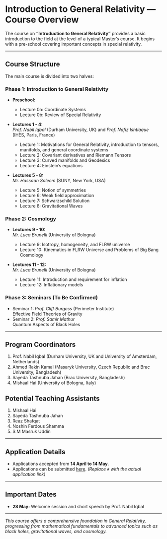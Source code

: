 
# Introduction to General Relativity — Course Overview

The course on **“Introduction to General Relativity”** provides a basic introduction to the field at the level of a typical Master’s course. It begins with a pre-school covering important concepts in special relativity.

---

## Course Structure

The main course is divided into two halves:

### Phase 1: Introduction to General Relativity

- **Preschool:**  
  - Lecture 0a: Coordinate Systems  
  - Lecture 0b: Review of Special Relativity  

- **Lectures 1 - 4:**  
  *Prof. Nabil Iqbal* (Durham University, UK) and *Prof. Nafiz Ishtiaque* (IHES, Paris, France)  
  - Lecture 1: Motivations for General Relativity, introduction to tensors, manifolds, and general coordinate systems  
  - Lecture 2: Covariant derivatives and Riemann Tensors  
  - Lecture 3: Curved manifolds and Geodesics  
  - Lecture 4: Einstein’s equations  

- **Lectures 5 - 8:**  
  *Mr. Hassaan Saleem* (SUNY, New York, USA)  
  - Lecture 5: Notion of symmetries  
  - Lecture 6: Weak field approximation  
  - Lecture 7: Schwarzschild Solution  
  - Lecture 8: Gravitational Waves  

### Phase 2: Cosmology

- **Lectures 9 - 10:**  
  *Mr. Luca Brunelli* (University of Bologna)  
  - Lecture 9: Isotropy, homogeneity, and FLRW universe  
  - Lecture 10: Kinematics in FLRW Universe and Problems of Big Bang Cosmology  

- **Lectures 11 - 12:**  
  *Mr. Luca Brunelli* (University of Bologna)  
  - Lecture 11: Introduction and requirement for inflation  
  - Lecture 12: Inflationary models  

### Phase 3: Seminars (To Be Confirmed)

- Seminar 1: *Prof. Cliff Burgess* (Perimeter Institute)  
  Effective Field Theories of Gravity  
- Seminar 2: *Prof. Samir Mathur*  
  Quantum Aspects of Black Holes  

---

## Program Coordinators

1. Prof. Nabil Iqbal (Durham University, UK and University of Amsterdam, Netherlands)  
2. Ahmed Rakin Kamal (Masaryk University, Czech Republic and Brac University, Bangladesh)  
3. Sayeda Tashnuba Jahan (Brac University, Bangladesh)  
4. Mishaal Hai (University of Bologna, Italy)  

## Potential Teaching Assistants

1. Mishaal Hai  
2. Sayeda Tashnuba Jahan  
3. Reaz Shafqat  
4. Noshin Ferdous Shamma  
5. S.M Masruk Uddin  

---

## Application Details

- Applications accepted from **14 April to 14 May**.  
- Applications can be submitted [here](#). *(Replace `#` with the actual application link)*  

---

## Important Dates

- **28 May:** Welcome session and short speech by Prof. Nabil Iqbal  

---

*This course offers a comprehensive foundation in General Relativity, progressing from mathematical fundamentals to advanced topics such as black holes, gravitational waves, and cosmology.*
